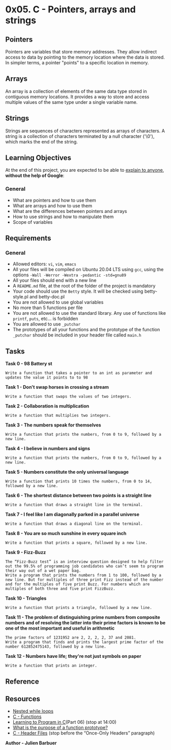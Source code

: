 # 0x05. C - Pointers, arrays and strings

## Pointers
Pointers are variables that store memory addresses. They allow indirect access to data by pointing to the memory location where the data is stored. In simpler terms, a pointer "points" to a specific location in memory.

## Arrays
An array is a collection of elements of the same data type stored in contiguous memory locations. It provides a way to store and access multiple values of the same type under a single variable name.

## Strings
Strings are sequences of characters represented as arrays of characters. A string is a collection of characters terminated by a null character ('\0'), which marks the end of the string.


## Learning Objectives
At the end of this project, you are expected to be able to [explain to anyone](https://fs.blog/feynman-learning-technique/?fbclid=IwAR2K5_BGPVo0QjJXkOIIqNsqcXK4lTskPWJvA0asKQIGtCPWaQBdKmj1Ztg), **without the help of Google**:

### General

 - What are pointers and how to use them
 - What are arrays and how to use them
 - What are the differences between pointers and arrays
 - How to use strings and how to manipulate them
 - Scope of variables

## Requirements

### General
 - Allowed editors: `vi`, `vim`, `emacs`
 - All your files will be compiled on Ubuntu 20.04 LTS using `gcc`, using the options `-Wall -Werror -Wextra -pedantic -std=gnu89`
 - All your files should end with a new line
 - A `README.md` file, at the root of the folder of the project is mandatory
 - Your code should use the `Betty` style. It will be checked using betty-style.pl and betty-doc.pl
 - You are not allowed to use global variables
 - No more than 5 functions per file
 - You are not allowed to use the standard library. Any use of functions like `printf`, `puts`, etc… is forbidden
 - You are allowed to use `_putchar`
 - The prototypes of all your functions and the prototype of the function `_putchar` should be included in your header file called `main.h`

## Tasks

**Task 0 - 98 Battery st**

``
Write a function that takes a pointer to an int as parameter and updates the value it points to to 98
``

**Task 1 -  Don't swap horses in crossing a stream**

``
Write a function that swaps the values of two integers.
``

**Task 2 - Collaboration is multiplication**

``Write a function that multiplies two integers.
``

**Task 3 - The numbers speak for themselves**

``
Write a function that prints the numbers, from 0 to 9, followed by a new line.
``

**Task 4 - I believe in numbers and signs**

``
Write a function that prints the numbers, from 0 to 9, followed by a new line.
``

**Task 5 - Numbers constitute the only universal language**

``
Write a function that prints 10 times the numbers, from 0 to 14, followed by a new line.
``

**Task 6 - The shortest distance between two points is a straight line**

``
Write a function that draws a straight line in the terminal.
``

**Task 7 - I feel like I am diagonally parked in a parallel universe**

``
Write a function that draws a diagonal line on the terminal.
``

**Task 8 - You are so much sunshine in every square inch**

``
Write a function that prints a square, followed by a new line.
``

**Task 9 -  Fizz-Buzz**

```
The “Fizz-Buzz test” is an interview question designed to help filter out the 99.5% of programming job candidates who can’t seem to program their way out of a wet paper bag.
Write a program that prints the numbers from 1 to 100, followed by a new line. But for multiples of three print Fizz instead of the number and for the multiples of five print Buzz. For numbers which are multiples of both three and five print FizzBuzz.
```

**Task 10 - Triangles**

``
Write a function that prints a triangle, followed by a new line.
``

**Task 11 -  The problem of distinguishing prime numbers from composite numbers and of resolving the latter into their prime factors is known to be one of the most important and useful in arithmetic**

```
The prime factors of 1231952 are 2, 2, 2, 2, 37 and 2081.
Write a program that finds and prints the largest prime factor of the number 612852475143, followed by a new line.
```

**Task 12 - Numbers have life; they're not just symbols on paper**

``
Write a function that prints an integer.
``


## Reference
## Resources
 - [Nested while loops](https://www.youtube.com/watch?v=Z3iGeQ1gIss)
 - [C - Functions](http://www.tutorialspoint.com/cprogramming/c_functions.htm)
 - [Learning to Program in C](https://www.youtube.com/watch?v=qMlnFwYdqIw)(Part 06) (stop at 14:00)
 - [What is the purpose of a function prototype?](https://www.geeksforgeeks.org/what-is-the-purpose-of-a-function-prototype/)
 - [C - Header Files](https://www.tutorialspoint.com/cprogramming/c_header_files.htm) (stop before the “Once-Only Headers” paragraph)






**Author - Julien Barbuer**
